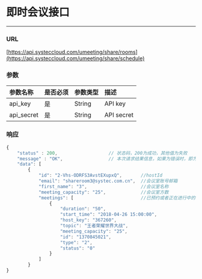 # 即时会议接口

---

### URL

[https://api.systeccloud.com/umeeting/share/rooms](https://api.systeccloud.com/umeeting/share/schedule)

### 参数

| 参数名称 | 是否必须 | 参数类型 | 描述 |
| :--- | :--- | :--- | :--- |
| api\_key | 是 | String | API key |
| api\_secret | 是 | String | API secret |

### 响应

```js
{
    "status" : 200,                   // 状态码，200为成功，其他值为失败
    "message" : "OK",                 // 本次请求结果信息，如果为错误时，即为详细的错误信息
    "data": [
        {
            "id": "2-Vhs-ODRFS3AvstEXupxQ",       //hostId
            "email": "shareroom3@systec.com.cn",  //会议室账号邮箱
            "first_name": "3",                    //会议室名称
            "meeting_capacity": "25",             //会议室方数
            "meetings": [                         //已预约或者正在进行中的会议
                {
                    "duration": "50",
                    "start_time": "2018-04-26 15:00:00",
                    "host_key": "367260",
                    "topic": "王者荣耀世界大战",
                    "meeting_capacity": "25",
                    "id": "1370845021",
                    "type": "2",
                    "status": "0"
                }
            ]
        }
}
```



